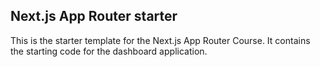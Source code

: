 ## Next.js App Router starter

This is the starter template for the Next.js App Router Course. It contains the starting code for the dashboard application.


